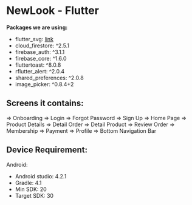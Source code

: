# NewLook - Flutter

**Packages we are using:**

- flutter_svg: [link](https://pub.dev/packages/flutter_svg)
- cloud_firestore: ^2.5.1
- firebase_auth: ^3.1.1
- firebase_core: ^1.6.0
- fluttertoast: ^8.0.8
- rflutter_alert: ^2.0.4
- shared_preferences: ^2.0.8
- image_picker: ^0.8.4+2

## Screens it contains:

=> Onboarding
=> Login
=> Forgot Password
=> Sign Up
=> Home Page
=> Product Details
=> Detail Order
=> Detail Product
=> Review Order
=> Membership
=> Payment
=> Profile
=> Bottom Navigation Bar

## Device Requirement:
Android:
  - Android studio: 4.2.1
  - Gradle: 4.1
  - Min SDK: 20
  - Target SDK: 30
